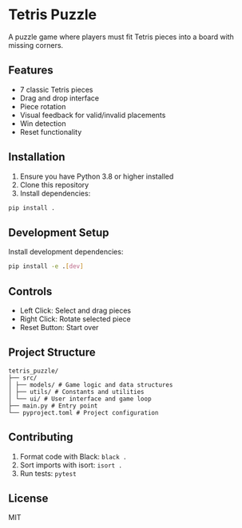 # Tetris Puzzle

A puzzle game where players must fit Tetris pieces into a board with missing corners.

## Features

- 7 classic Tetris pieces
- Drag and drop interface
- Piece rotation
- Visual feedback for valid/invalid placements
- Win detection
- Reset functionality

## Installation

1. Ensure you have Python 3.8 or higher installed
2. Clone this repository
3. Install dependencies:
```bash
pip install .
```

## Development Setup

Install development dependencies:

```bash
pip install -e .[dev]
```

## Controls

- Left Click: Select and drag pieces
- Right Click: Rotate selected piece
- Reset Button: Start over

## Project Structure

```
tetris_puzzle/
├── src/
│ ├── models/ # Game logic and data structures
│ ├── utils/ # Constants and utilities
│ └── ui/ # User interface and game loop
├── main.py # Entry point
└── pyproject.toml # Project configuration
```

## Contributing

1. Format code with Black: `black .`
2. Sort imports with isort: `isort .`
3. Run tests: `pytest`

## License

MIT

